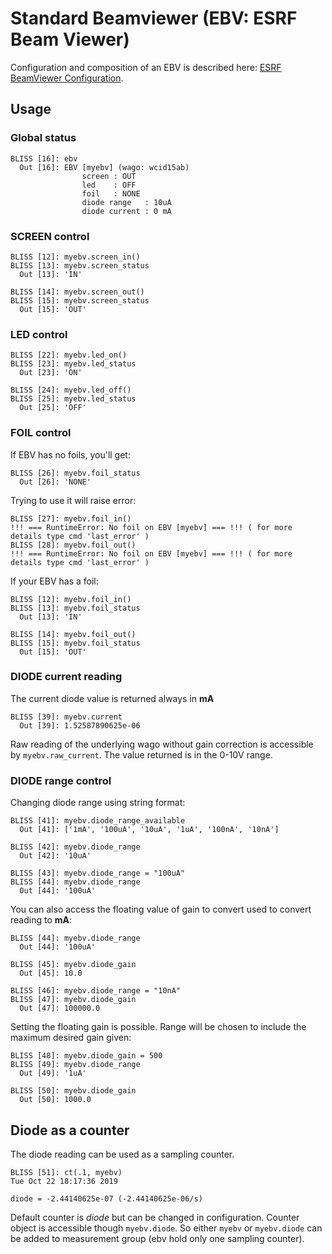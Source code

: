 # Standard Beamviewer (EBV: ESRF Beam Viewer)

Configuration and composition of an EBV is described
here: [ESRF BeamViewer Configuration](config_beamviewer.md).

## Usage

### Global status
```  
BLISS [16]: ebv
  Out [16]: EBV [myebv] (wago: wcid15ab)
                screen : OUT
                led    : OFF
                foil   : NONE
                diode range   : 10uA
                diode current : 0 mA
```
### SCREEN control
```
BLISS [12]: myebv.screen_in()
BLISS [13]: myebv.screen_status
  Out [13]: 'IN'

BLISS [14]: myebv.screen_out()
BLISS [15]: myebv.screen_status
  Out [15]: 'OUT'
```

### LED control
```
BLISS [22]: myebv.led_on()
BLISS [23]: myebv.led_status
  Out [23]: 'ON'

BLISS [24]: myebv.led_off()
BLISS [25]: myebv.led_status
  Out [25]: 'OFF'
```

### FOIL control

If EBV has no foils, you'll get:
```
BLISS [26]: myebv.foil_status
  Out [26]: 'NONE'
```
Trying to use it will raise error:
```
BLISS [27]: myebv.foil_in()
!!! === RuntimeError: No foil on EBV [myebv] === !!! ( for more details type cmd 'last_error' )
BLISS [28]: myebv.foil_out()
!!! === RuntimeError: No foil on EBV [myebv] === !!! ( for more details type cmd 'last_error' )
```

If your EBV has a foil:
```
BLISS [12]: myebv.foil_in()
BLISS [13]: myebv.foil_status
  Out [13]: 'IN'

BLISS [14]: myebv.foil_out()
BLISS [15]: myebv.foil_status
  Out [15]: 'OUT'
```

### DIODE current reading

The current diode value is returned always in **mA**
```
BLISS [39]: myebv.current
  Out [39]: 1.52587890625e-06
```
Raw reading of the underlying wago without gain correction is accessible by `myebv.raw_current`. The value returned is in the 0-10V range.

### DIODE range control

Changing diode range using string format:
```
BLISS [41]: myebv.diode_range_available
  Out [41]: ['1mA', '100uA', '10uA', '1uA', '100nA', '10nA']

BLISS [42]: myebv.diode_range
  Out [42]: '10uA'

BLISS [43]: myebv.diode_range = "100uA"
BLISS [44]: myebv.diode_range
  Out [44]: '100uA'
```

You can also access the floating value of gain to convert used to convert reading to **mA**:
```
BLISS [44]: myebv.diode_range
  Out [44]: '100uA'

BLISS [45]: myebv.diode_gain
  Out [45]: 10.0

BLISS [46]: myebv.diode_range = "10nA"
BLISS [47]: myebv.diode_gain
  Out [47]: 100000.0
```

Setting the floating gain is possible. Range will be chosen to include the maximum desired gain given:
```
BLISS [48]: myebv.diode_gain = 500
BLISS [49]: myebv.diode_range
  Out [49]: '1uA'

BLISS [50]: myebv.diode_gain
  Out [50]: 1000.0
```

## Diode as a counter

The diode reading can be used as a sampling counter.
```
BLISS [51]: ct(.1, myebv)
Tue Oct 22 18:17:36 2019

diode = -2.44140625e-07 (-2.44140625e-06/s)
```

Default counter is *diode* but can be changed in configuration.
Counter object is accessible though `myebv.diode`.
So either `myebv` or `myebv.diode` can be added to measurement group (ebv hold only one sampling counter).


